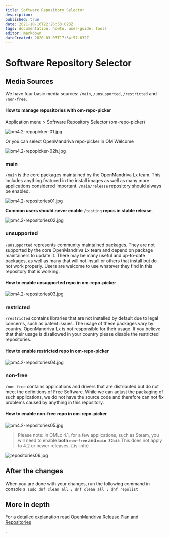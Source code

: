 ```yaml
---
title: Software Repository Selector
description: 
published: true
date: 2021-10-16T22:26:53.023Z
tags: documentation, howto, user-guide, tools
editor: markdown
dateCreated: 2020-03-03T17:34:57.632Z
---
```


# Software Repository Selector
## Media Sources
We have four basic media sources: `/main`, `/unsupported`, `/restricted` and `/non-free`.
#### How to manage repositories with om-repo-picker

Application menu > Software Repository Selector (om-repo-picker)

![om4.2-repopicker-01.jpg](/images/om4.2-repopicker-01.jpg)

Or you can select OpenMandriva repo-picker in OM Welcome

![om4.2-repopicker-02h.jpg](/images/om4.2-repopicker-02h.jpg)

### main
`/main` is the core packages maintained by the OpenMandriva Lx team.
This includes anything featured in the install images as well as many more applications considered important. `/main/release` repository should always be enabled.

![om4.2-repositories01.jpg](/images/om4.2-repositories01.jpg)

**Common users should never enable** `/testing` **repos in stable release**.

![om4.2-repositories02.jpg](/images/om4.2-repositories02.jpg)

### unsupported
`/unsupported` represents community maintained packages. They are not supported by the core OpenMandriva Lx team and depend on package maintainers to update it.
There may be many useful and up-to-date packages, as well as many that will not install or others that install but do not work properly. Users are welcome to use whatever they find in this repository that is working.
#### How to enable unsupported repo in om-repo-picker

![om4.2-repositories03.jpg](/images/om4.2-repositories03.jpg)

### restricted
`/restricted` contains libraries that are not installed by default due to legal concerns, such as patent issues.
The usage of these packages vary by country. OpenMandriva Lx is not responsible for their usage. If you believe that their usage is disallowed in your country please disable the restricted repositories.
#### How to enable restricted repo in om-repo-picker

![om4.2-repositories04.jpg](/images/om4.2-repositories04.jpg)

### non-free
`/non-free` contains applications and drivers that are distributed but do not meet the definitions of Free Software.
While we can adjust the packaging of such applications, we do not have the source code and therefore can not fix problems caused by anything in this repository.
#### How to enable non-free repo in om-repo-picker

![om4.2-repositories05.jpg](/images/om4.2-repositories05.jpg)

> Please note: in OMLx 4.1, for a few applications, such as Steam, you will need to enable **both `non-free` and `main 32bit`**
This does not apply to 4.2 or newer releases.
{.is-info}


![repositories06.jpg](/images/repositories08.jpg)

## After the changes
When you are done with your changes, run the following command in console
`$ sudo dnf clean all ; dnf clean all ; dnf repolist`

## More in depth
For a detailed explanation read [OpenMandriva Release Plan and Repositories](/doc/release-plan-and-repositories)

\- 

